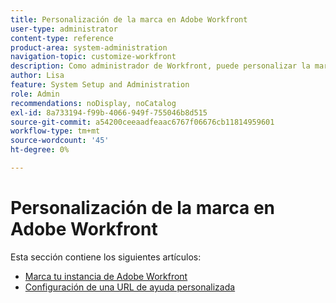 ```yaml
---
title: Personalización de la marca en Adobe Workfront
user-type: administrator
content-type: reference
product-area: system-administration
navigation-topic: customize-workfront
description: Como administrador de Workfront, puede personalizar la marca en la instancia de Workfront y crear una dirección URL de ayuda personalizada.
author: Lisa
feature: System Setup and Administration
role: Admin
recommendations: noDisplay, noCatalog
exl-id: 8a733194-f99b-4066-949f-755046b8d515
source-git-commit: a54200ceeaadfeaac6767f06676cb11814959601
workflow-type: tm+mt
source-wordcount: '45'
ht-degree: 0%

---
```


# Personalización de la marca en Adobe Workfront

Esta sección contiene los siguientes artículos:

* [Marca tu instancia de Adobe Workfront](../../../administration-and-setup/customize-workfront/brand-workfront/brand-your-workfront-instance.md)
* [Configuración de una URL de ayuda personalizada](../../../administration-and-setup/customize-workfront/brand-workfront/configure-custom-help-url.md)
